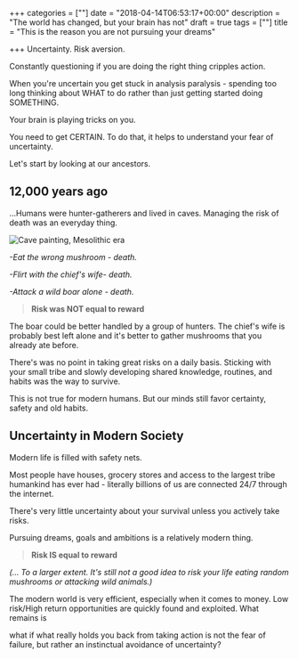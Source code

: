 +++
categories = [""]
date = "2018-04-14T06:53:17+00:00"
description = "The world has changed, but your brain has not"
draft = true
tags = [""]
title = "This is the reason you are not pursuing your dreams"

+++
Uncertainty. Risk aversion.

Constantly questioning if you are doing the right thing cripples action. 

When you're uncertain you get stuck in analysis paralysis - spending too long thinking about WHAT to do rather than just getting started doing SOMETHING.

Your brain is playing tricks on you. 

You need to get CERTAIN. To do that, it helps to understand your fear of uncertainty. 

Let's start by looking at our ancestors.

## 12,000 years ago 

...Humans were hunter-gatherers and lived in caves. Managing the risk of death was an everyday thing. 

![](/uploads/2018/04/14/10lascauxlarge.jpg "Cave painting, Mesolithic era")

_-Eat the wrong mushroom - death._ 

_-Flirt with the chief's wife- death._

_-Attack a wild boar alone - death._ 

> **Risk was NOT equal to reward**

The boar could be better handled by a group of hunters. The chief's wife is probably best left alone and it's better to gather mushrooms that you already ate before.

There's was no point in taking great risks on a daily basis. Sticking with your small tribe and slowly developing shared knowledge, routines, and habits was the way to survive.

This is not true for modern humans. But our minds still favor certainty, safety and old habits.

## Uncertainty in Modern Society

Modern life is filled with safety nets. 

Most people have houses, grocery stores and access to the largest tribe humankind has ever had - literally billions of us are connected 24/7 through the internet. 

There's very little uncertainty about your survival unless you actively take risks. 

Pursuing dreams, goals and ambitions is a relatively modern thing. 

> **Risk IS equal to reward**

_(... To a larger extent. It's still not a good idea to risk your life eating random mushrooms or attacking wild animals.)_

The modern world is very efficient, especially when it comes to money. Low risk/High return opportunities are quickly found and exploited. What remains is  

what if what really holds you back from taking action is not the fear of failure, but rather an instinctual avoidance of uncertainty? 